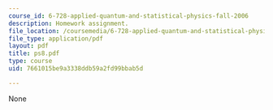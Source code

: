 ```yaml
---
course_id: 6-728-applied-quantum-and-statistical-physics-fall-2006
description: Homework assignment.
file_location: /coursemedia/6-728-applied-quantum-and-statistical-physics-fall-2006/7661015be9a3338ddb59a2fd99bbab5d_ps8.pdf
file_type: application/pdf
layout: pdf
title: ps8.pdf
type: course
uid: 7661015be9a3338ddb59a2fd99bbab5d

---
```

None